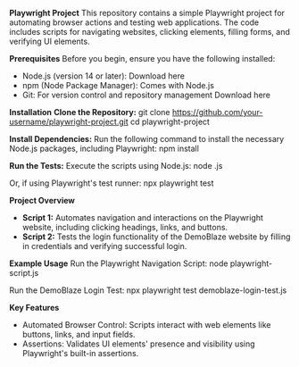 **Playwright Project**
This repository contains a simple Playwright project for automating browser actions and testing web applications. The code includes scripts for navigating websites, clicking elements, filling forms, and verifying UI elements.

**Prerequisites**
Before you begin, ensure you have the following installed:

- Node.js (version 14 or later): Download here
- npm (Node Package Manager): Comes with Node.js
- Git: For version control and repository management Download here
  
**Installation**
**Clone the Repository:**
git clone https://github.com/your-username/playwright-project.git
cd playwright-project

**Install Dependencies:**
Run the following command to install the necessary Node.js packages, including Playwright:
npm install

**Run the Tests:**
Execute the scripts using Node.js:
node <script-name>.js

Or, if using Playwright's test runner:
npx playwright test

**Project Overview**
- **Script 1:** Automates navigation and interactions on the Playwright website, including clicking headings, links, and buttons.
- **Script 2:** Tests the login functionality of the DemoBlaze website by filling in credentials and verifying successful login.
  
**Example Usage**
Run the Playwright Navigation Script:
node playwright-script.js

Run the DemoBlaze Login Test:
npx playwright test demoblaze-login-test.js

**Key Features**
- Automated Browser Control: Scripts interact with web elements like buttons, links, and input fields.
- Assertions: Validates UI elements' presence and visibility using Playwright's built-in assertions.
